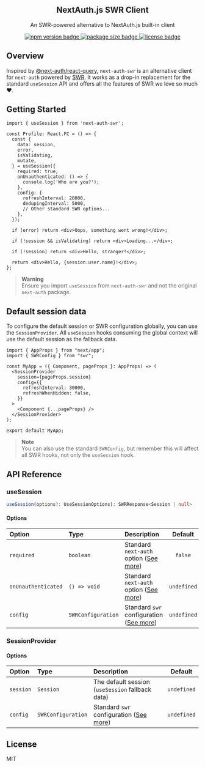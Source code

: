 <p align="center">
  <h2 align="center">NextAuth.js SWR Client</h2>
  <p align="center">An SWR-powered alternative to NextAuth.js built-in client</p>
  <p align="center">
    <a aria-label="NPM version" href="https://www.npmjs.com/package/next-auth-swr">
      <img alt="npm version badge" src="https://badgen.net/npm/v/next-auth-swr">
    </a>
    <a aria-label="Package size" href="https://bundlephobia.com/package/next-auth-swr">
      <img alt="package size badge" src="https://badgen.net/bundlephobia/minzip/next-auth-swr">
    </a>
    <a aria-label="License" href="https://github.com/jozefhruska/next-auth-swr/blob/main/LICENSE">
      <img alt="license badge" src="https://badgen.net/npm/license/next-auth-swr">
    </a>
  </p>
</p>

## Overview

Inspired by [@next-auth/react-query](https://github.com/nextauthjs/react-query), `next-auth-swr` is an alternative client for `next-auth` powered by [SWR](https://github.com/vercel/swr). It works as a drop-in replacement for the standard `useSession` API and offers all the features of SWR we love so much ❤️️.

## Getting Started

```tsx
import { useSession } from 'next-auth-swr';

const Profile: React.FC = () => {
  const {
    data: session,
    error,
    isValidating,
    mutate,
  } = useSession({
    required: true,
    onUnauthenticated: () => {
      console.log('Who are you?');
    },
    config: {
      refreshInterval: 20000,
      dedupingInterval: 5000,
      // Other standard SWR options...
    },
  });

  if (error) return <div>Oops, something went wrong!</div>;

  if (!session && isValidating) return <div>Loading...</div>;

  if (!session) return <div>Hello, stranger!</div>;

  return <div>Hello, {session.user.name}!</div>;
};
```

> **Warning**  
> Ensure you import `useSession` from `next-auth-swr` and not the original `next-auth` package.

## Default session data

To configure the default session or SWR configuration globally, you can use the `SessionProvider`. All `useSession` hooks consuming the global context will use the default session as the fallback data.

```tsx
import { AppProps } from "next/app";
import { SWRConfig } from "swr";

const MyApp = ({ Component, pageProps }: AppProps) => (
  <SessionProvider
    session={pageProps.session}
    config={{
      refreshInterval: 30000,
      refreshWhenHidden: false,
    }}
  >
    <Component {...pageProps} />
  </SessionProvider>
);

export default MyApp;
```

> **Note**  
> You can also use the standard `SWRConfig`, but remember this will affect all SWR hooks, not only the `useSession` hook.

## API Reference

### useSession

```ts
useSession(options?: UseSessionOptions): SWRResponse<Session | null>
```

#### Options

| Option              | Type               | Description                                                                                               |   Default   |
|:--------------------|:-------------------|:----------------------------------------------------------------------------------------------------------|:-----------:|
| `required`          | `boolean`          | Standard `next-auth` option ([See more](https://next-auth.js.org/getting-started/client#require-session)) |   `false`   |
| `onUnauthenticated` | `() => void`       | Standard `next-auth` option ([See more](https://next-auth.js.org/getting-started/client#require-session)) | `undefined` |
| `config`            | `SWRConfiguration` | Standard `swr` configuration ([See more](https://swr.vercel.app/docs/options))                            | `undefined` |

### SessionProvider

#### Options

| Option              | Type               | Description                                                                                               |   Default   |
|:--------------------|:-------------------|:----------------------------------------------------------------------------------------------------------|:-----------:|
| `session`           | `Session`          | The default session (`useSession` fallback data)                                                          | `undefined` |
| `config`            | `SWRConfiguration` | Standard `swr` configuration ([See more](https://swr.vercel.app/docs/options))                            | `undefined` |

## License

MIT
